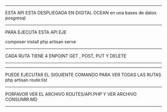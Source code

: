 
*************************************
ESTA API ESTA DESPLIEGADA EN  DIGITAL OCEAN
en una bases de datos posgresql
**********************************
PARA EJECUTA ESTA API  EJE

composer install
php artisan serve

********************************************************
CADA  RUTA TIENE  4 ENPOINT  GET , POST, PUT Y DELETE 
************************************************

********************************************************
PUEDE EJECUTAR EL SIGUIENTE COMANDO  PARA VER TODAS LAS RUTAS
php artisan route:list 

**************************************
PORFAVOR VER EL ARCHIVO  ROUTES/API.PHP 
Y VER ARCHIVO CONSUMIR.MD
*******************************************
